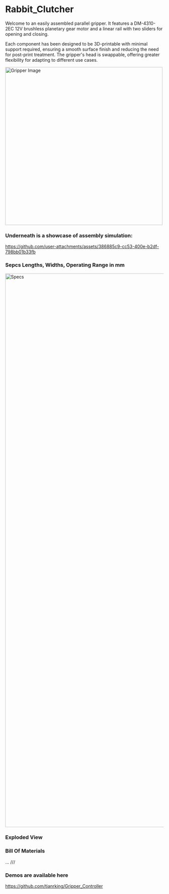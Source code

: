 # Rabbit_Clutcher
Welcome to an easily assembled parallel gripper. It features a DM-4310-2EC 12V brushless planetary gear motor and a linear rail with two sliders for opening and closing. 

Each component has been designed to be 3D-printable with minimal support required, ensuring a smooth surface finish and reducing the need for post-print treatment. The gripper's head is swappable, offering greater flexibility for adapting to different use cases.

<img src=https://github.com/user-attachments/assets/5cbf83aa-bdf6-48ff-adf2-bdb530c7bf2f alt="Gripper Image" width="500"/>

### Underneath is a showcase of assembly simulation:

https://github.com/user-attachments/assets/386885c9-cc53-400e-b2df-798bb01b33fb

### Sepcs Lengths, Widths, Operating Range in mm

<img width="1920" height="1752" alt="Specs" src="https://github.com/user-attachments/assets/bc32895d-d322-4887-bc86-96e100d00e01" />

### Exploded View



### Bill Of Materials
...
///

### Demos are available here
https://github.com/tianrking/Gripper_Controller

